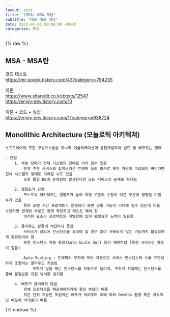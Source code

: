 ```yaml
---
layout: post
title: "[MSA] MSA 개념"
subtitle: "MSA MSA 개념"
date: 2023-01-01 00:00:00 +0900
categories: MSA
---
```

{% raw %}
## MSA - MSA란  
  
코드 테스트  
	https://mr-spock.tistory.com/43?category=794235  
  
이론  
	https://www.sharedit.co.kr/posts/12547  
	https://enjoy-dev.tistory.com/10  
  
이론 + 코드 + 실습  
	https://enjoy-dev.tistory.com/1?category=936724  
  
## Monolithic Architecture (모놀로틱 아키텍쳐)  
	소프트웨어의 모든 구성요소들을 하나의 어플리케이션에 통합개발되어 빌드 및 배포하는 형태  
  
	- 단점  
		1. 부분 장애가 전체 시스템의 장애로 이어 질수 있음  
			만약 주문 서비스의 갑작스러운 트래픽 등의 증가로 모든 자원이 고갈되어 버린다면 전체 시스템의 장애로 이어질 수도 있음  
			또한 통합 DB에 문제점이 발생한다면 모든 서비스의 문제로 확대됨  
  
		2. 결합도가 강함  
			모노로식 아키텍처는 결합도가 높아 특정 부분의 수정이 다른 부분에 영향을 미칠 수가 있음  
			특히 오랜 기간 프로젝트가 운영되다 보면 공통 기능이 거대해 질수 있는데 이를 수정하면 연계된 부분도 함께 확인하고 테스트 해야 함  
			이러한 요소는 프로젝트의 개발함에 있어 불필요한 노력이 필요함  
  
		3. 클라우드 환경에 적합하지 못함  
			서비스가 잘되어 인스턴스를 늘려야 할 경우 많이 사용되지 않는 기능까지 불필요하게 확장되어야 함  
			또한 인스턴스 자동 확장(Auto-Scale Out) 등이 제한적임 (특정 서비스만 확장이 힘듬)  
  
			Auto-Scaling : 트래픽의 부하에 따라 자동으로 서비스 인스턴스의 수를 유연성하게 조절하는 클라우드 기술임  
				부하가 많을 때는 인스턴스를 자동으로 늘이며, 부하가 작을때는 인스턴스를 줄여 불필요한 자원 낭비를 방지함  
  
		4. 배포가 용이하지 않음  
			전체 프로젝트를 배포해야하기에 항상 부담이 따름  
			작은 단위 기능만 독립적인 배포가 어려우며 이에 따라 DevOps 환경 혹은 지속적인 배포에 어려움이 따름  
  

{% endraw %}
